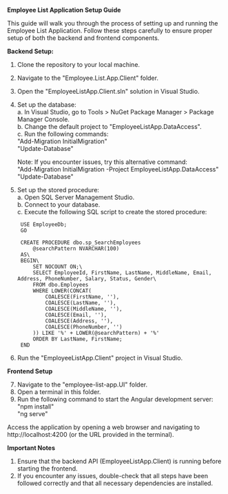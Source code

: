 ****Employee List Application Setup Guide****

This guide will walk you through the process of setting up and running the Employee List Application. 
Follow these steps carefully to ensure proper setup of both the backend and frontend components.

**Backend Setup:**
1. Clone the repository to your local machine.
2. Navigate to the "Employee.List.App.Client" folder.
3. Open the "EmployeeListApp.Client.sln" solution in Visual Studio.
4. Set up the database:\
    a. In Visual Studio, go to Tools > NuGet Package Manager > Package Manager Console.\
    b. Change the default project to "EmployeeListApp.DataAccess".\
    c. Run the following commands:\
        "Add-Migration InitialMigration"\
        "Update-Database"
   
    Note: If you encounter issues, try this alternative command:\
    "Add-Migration InitialMigration -Project EmployeeListApp.DataAccess"\
    "Update-Database"

6. Set up the stored procedure:\
    a. Open SQL Server Management Studio.\
    b. Connect to your database.\
    c. Execute the following SQL script to create the stored procedure:
   
        USE EmployeeDb;
        GO
        
        CREATE PROCEDURE dbo.sp_SearchEmployees
            @searchPattern NVARCHAR(100)
        AS\
        BEGIN\
            SET NOCOUNT ON;\
            SELECT EmployeeId, FirstName, LastName, MiddleName, Email, Address, PhoneNumber, Salary, Status, Gender\
            FROM dbo.Employees
            WHERE LOWER(CONCAT(
                COALESCE(FirstName, ''),
                COALESCE(LastName, ''),
                COALESCE(MiddleName, ''),
                COALESCE(Email, ''),
                COALESCE(Address, ''),
                COALESCE(PhoneNumber, '')
            )) LIKE '%' + LOWER(@searchPattern) + '%'
            ORDER BY LastName, FirstName;
        END

8. Run the "EmployeeListApp.Client" project in Visual Studio.

**Frontend Setup**

7. Navigate to the "employee-list-app.UI" folder.
8. Open a terminal in this folder.
9. Run the following command to start the Angular development server:\
   "npm install"\
   "ng serve"

Access the application by opening a web browser and navigating to http://localhost:4200 (or the URL provided in the terminal).

**Important Notes**
1. Ensure that the backend API (EmployeeListApp.Client) is running before starting the frontend.
2. If you encounter any issues, double-check that all steps have been followed correctly and that all necessary dependencies are installed.
